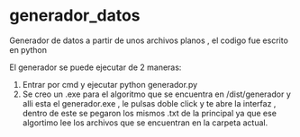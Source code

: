 # generador_datos
Generador de datos a partir de unos archivos planos , el codigo fue escrito en python

El generador se puede ejecutar de 2 maneras:
  1. Entrar por cmd y ejecutar python generador.py
  2. Se creo un .exe para el algoritmo que se encuentra en /dist/generador y alli esta el generador.exe , le pulsas doble click y te abre la interfaz , 
  dentro de este se pegaron los mismos .txt de la principal ya que ese algortimo lee los archivos que se encuentran en la carpeta actual.
